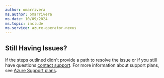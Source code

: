 ```yaml
---
author: omarrivera
ms.author: omarrivera
ms.date: 10/09/2024
ms.topic: include
ms.service: azure-operator-nexus
---
```

## Still Having Issues?

If the steps outlined didn't provide a path to resolve the issue or if you still have questions [contact support].
For more information about support plans, see [Azure Support plans].

[contact support]: https://portal.azure.com/?#blade/Microsoft_Azure_Support/HelpAndSupportBlade
[Azure Support plans]: https://azure.microsoft.com/support/plans/response/